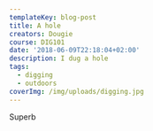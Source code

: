 ```yaml
---
templateKey: blog-post
title: A hole
creators: Dougie
course: DIG101
date: '2018-06-09T22:18:04+02:00'
description: I dug a hole
tags:
  - digging
  - outdoors
coverImg: /img/uploads/digging.jpg
---
```

Superb
